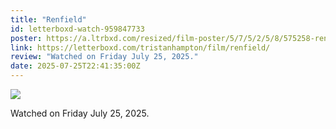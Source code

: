 ```yaml
---
title: "Renfield"
id: letterboxd-watch-959847733
poster: https://a.ltrbxd.com/resized/film-poster/5/7/5/2/5/8/575258-renfield-0-600-0-900-crop.jpg?v=cb762c27df
link: https://letterboxd.com/tristanhampton/film/renfield/
review: "Watched on Friday July 25, 2025."
date: 2025-07-25T22:41:35:00Z
---
```

 <p><img src="https://a.ltrbxd.com/resized/film-poster/5/7/5/2/5/8/575258-renfield-0-600-0-900-crop.jpg?v=cb762c27df"/></p> <p>Watched on Friday July 25, 2025.</p>